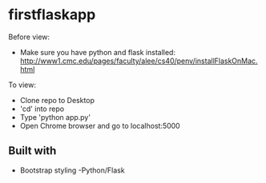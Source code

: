 # firstflaskapp

Before view:
* Make sure you have python and flask installed: http://www1.cmc.edu/pages/faculty/alee/cs40/penv/installFlaskOnMac.html

To view:

* Clone repo to Desktop
* 'cd' into repo
* Type 'python app.py'
* Open Chrome browser and go to localhost:5000

## Built with
- Bootstrap styling
-Python/Flask
